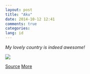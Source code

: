 ```yaml
---
layout: post
title: "Aku"
date: 2014-10-12 12:41
comments: true
categories:
lang: id
---
```


*My lovely country is indeed awesome!*

![](/images/post/indonesia-lang.jpg)

[Source](https://www.facebook.com/Languages.Alino1/photos/a.320819614683664.71044.318757448223214/670023456429943/?type=1&theater)
[More](http://www.latg.org/2014/09/indonesian-language.html)
